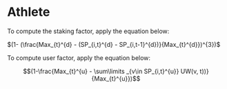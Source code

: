# Athlete
To compute the staking factor, apply the equation below:

$(1- (\frac{Max_{t}^{d} - (SP_{i,t}^{d} - SP_{i,t-1}^{d})}{Max_{t}^{d}})^{3})$

To compute user factor, apply the equation below:

$$(1-\frac{Max_{t}^{u} - \sum\limits _{v\in SP_{i,t}^{u}} UW(v, t))}{Max_{t}^{u}})$$

